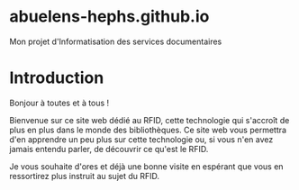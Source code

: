 # abuelens-hephs.github.io
Mon projet d'Informatisation des services documentaires
<!DOCTYPE html>
<html>
  <head>
  </head>
  <body>
      <h1>Introduction</h1>
      <p>Bonjour à toutes et à tous !</p>
      Bienvenue sur ce site web dédié au RFID, cette technologie qui s'accroît de plus en plus dans le monde des bibliothèques. Ce site web vous permettra d'en apprendre un peu plus sur cette technologie ou, si vous n'en avez jamais entendu parler, de découvrir ce qu'est le RFID.</p>
     Je vous souhaite d'ores et déjà une bonne visite en espérant que vous en ressortirez plus instruit au sujet du RFID.</p>
  </body>
</html>
